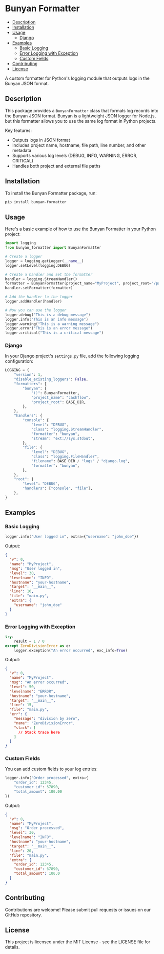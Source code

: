 # Bunyan Formatter

<!-- toc -->

- [Description](#description)
- [Installation](#installation)
- [Usage](#usage)
  * [Django](#django)
- [Examples](#examples)
  * [Basic Logging](#basic-logging)
  * [Error Logging with Exception](#error-logging-with-exception)
  * [Custom Fields](#custom-fields)
- [Contributing](#contributing)
- [License](#license)

<!-- tocstop -->

A custom formatter for Python's logging module that outputs logs in the Bunyan
JSON format.

## Description

This package provides a `BunyanFormatter` class that formats log records into
the Bunyan JSON format. Bunyan is a lightweight JSON logger for Node.js, but
this formatter allows you to use the same log format in Python projects.

Key features:

- Outputs logs in JSON format
- Includes project name, hostname, file path, line number, and other metadata
- Supports various log levels (DEBUG, INFO, WARNING, ERROR, CRITICAL)
- Handles both project and external file paths

## Installation

To install the Bunyan Formatter package, run:

```bash
pip install bunyan-formatter
```

## Usage

Here's a basic example of how to use the Bunyan Formatter in your Python project:

```python
import logging
from bunyan_formatter import BunyanFormatter

# Create a logger
logger = logging.getLogger(__name__)
logger.setLevel(logging.DEBUG)

# Create a handler and set the formatter
handler = logging.StreamHandler()
formatter = BunyanFormatter(project_name="MyProject", project_root="/path/to/my/project")
handler.setFormatter(formatter)

# Add the handler to the logger
logger.addHandler(handler)

# Now you can use the logger
logger.debug("This is a debug message")
logger.info("This is an info message")
logger.warning("This is a warning message")
logger.error("This is an error message")
logger.critical("This is a critical message")
```

### Django

In your Django project's `settings.py` file, add the following logging configuration:

```python
LOGGING = {
    "version": 1,
    "disable_existing_loggers": False,
    "formatters": {
        "bunyan": {
            "()": BunyanFormatter,
            "project_name": "cashflow",
            "project_root": BASE_DIR,
        },
    },
    "handlers": {
        "console": {
            "level": "DEBUG",
            "class": "logging.StreamHandler",
            "formatter": "bunyan",
            "stream": "ext://sys.stdout",
        },
        "file": {
            "level": "DEBUG",
            "class": "logging.FileHandler",
            "filename": BASE_DIR / "logs" / "django.log",
            "formatter": "bunyan",
        },
    },
    "root": {
        "level": "DEBUG",
        "handlers": ["console", "file"],
    },
}
```

## Examples

### Basic Logging

```python
logger.info("User logged in", extra={"username": "john_doe"})
```

Output:

```json
{
  "v": 0,
  "name": "MyProject",
  "msg": "User logged in",
  "level": 30,
  "levelname": "INFO",
  "hostname": "your-hostname",
  "target": "__main__",
  "line": 10,
  "file": "main.py",
  "extra": {
    "username": "john_doe"
  }
}
```

### Error Logging with Exception

```python
try:
    result = 1 / 0
except ZeroDivisionError as e:
    logger.exception("An error occurred", exc_info=True)
```

Output:

```json
{
  "v": 0,
  "name": "MyProject",
  "msg": "An error occurred",
  "level": 50,
  "levelname": "ERROR",
  "hostname": "your-hostname",
  "target": "__main__",
  "line": 15,
  "file": "main.py",
  "err": {
    "message": "division by zero",
    "name": "ZeroDivisionError",
    "stack": [
      // Stack trace here
    ]
  }
}
```

### Custom Fields

You can add custom fields to your log entries:

```python
logger.info("Order processed", extra={
    "order_id": 12345,
    "customer_id": 67890,
    "total_amount": 100.00
})
```

Output:

```json
{
  "v": 0,
  "name": "MyProject",
  "msg": "Order processed",
  "level": 30,
  "levelname": "INFO",
  "hostname": "your-hostname",
  "target": "__main__",
  "line": 20,
  "file": "main.py",
  "extra": {
    "order_id": 12345,
    "customer_id": 67890,
    "total_amount": 100.0
  }
}
```

## Contributing

Contributions are welcome! Please submit pull requests or issues on our GitHub repository.

## License

This project is licensed under the MIT License - see the LICENSE file for details.
